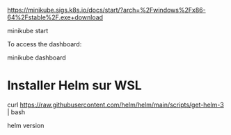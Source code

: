 https://minikube.sigs.k8s.io/docs/start/?arch=%2Fwindows%2Fx86-64%2Fstable%2F.exe+download


minikube start

To access the dashboard:

minikube dashboard

# Installer Helm sur WSL

curl https://raw.githubusercontent.com/helm/helm/main/scripts/get-helm-3 | bash

helm version
